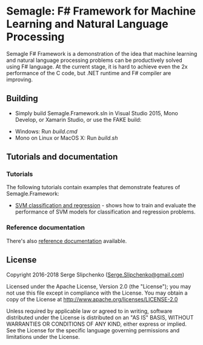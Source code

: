# Semagle: F# Framework for Machine Learning and Natural Language Processing

Semagle F# Framework is a demonstration of the idea that machine learning and natural language processing 
problems can be productively solved using F# language. At the current stage, it is hard to achieve even the 
2x performance of the C code, but .NET runtime and F# compiler are improving.

## Building

- Simply build Semagle.Framework.sln in Visual Studio 2015, Mono Develop, or Xamarin Studio, or use the FAKE build:
 * Windows: Run *build.cmd*
 * Mono on Linux or MacOS X: Run *build.sh*  

## Tutorials and documentation

### Tutorials

The following tutorials contain examples that demonstrate features of Semagle.Framework:

 * [SVM classification and regression](tutorials/SVM.html) - shows how to train and evaluate the performance of 
   SVM models for classification and regression problems.

### Reference documentation

There's also [reference documentation](reference/index.html) available. 

## License

Copyright 2016-2018 Serge Slipchenko (Serge.Slipchenko@gmail.com)

Licensed under the Apache License, Version 2.0 (the "License"); you may not use this file except in compliance 
with the License. You may obtain a copy of the License at http://www.apache.org/licenses/LICENSE-2.0

Unless required by applicable law or agreed to in writing, software distributed under the License is distributed 
on an "AS IS" BASIS, WITHOUT WARRANTIES OR CONDITIONS OF ANY KIND, either express or implied. See the License for 
the specific language governing permissions and limitations under the License.
